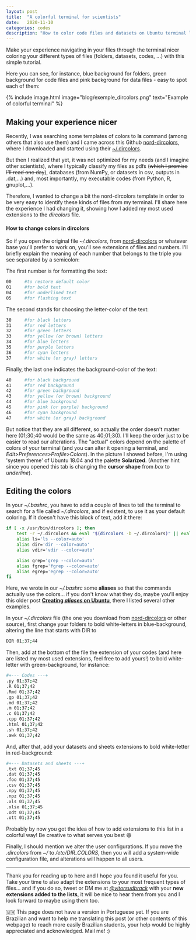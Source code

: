 ```yaml
---
layout: post
title:  "A colorful terminal for scientists"
date:   2020-11-10
categories: codes
description: "How to color code files and datasets on Ubuntu terminal listing."
---
```


Make your experience navigating in your files through the terminal nicer coloring your different types of files (folders, datasets, codes, ...) with this simple tutorial. 

Here you can see, for instance, blue background for folders, green background for code files and pink background for data files - easy to spot each of them:

{% include image.html image="blog/exemple_dircolors.png" text="Example of colorful terminal" %}

## Making your experience nicer

Recently, I was searching some templates of colors to **ls** command (among others that also use them) and I came across this Github [nord-dircolors](https://github.com/arcticicestudio/nord-dircolors), where I downloaded and started using their [~/.dircolors](https://github.com/arcticicestudio/nord-dircolors/blob/develop/src/dir_colors). 

But then I realized that yet, it was not optimized for my needs (and I imagine other scientists), where I typically classify my files as pdfs (~~which I promise I'll read one day~~), databases (from NumPy, or datasets in csv, outputs  in .dat,...) and, most importantly, my executable codes (from Python, R, gnuplot,...). 

Therefore, I wanted to change a bit the nord-dircolors template in order to be very easy to identify these kinds of files from my terminal. I'll share here the experience I had changing it, showing how I added my most used extensions to the *dircolors* file.

#### How to change colors in dircolors

So if you open the original file *~/.dircolors*, from [nord-dircolors](https://github.com/arcticicestudio/nord-dircolors/blob/develop/src/dir_colors) or whatever base you'll prefer to work on, you'll see extensions of files and numbers. I'll briefly explain the meaning of each number that belongs to the triple you see separated by a semicolon:

The first number is for formatting the text:
```sh
00     #to restore default color
01     #for bold text
04     #for underlined text
05     #for flashing text
```

The second stands for choosing the letter-color of the text:
```sh
30     #for black letters
31     #for red letters
32     #for green letters
33     #for yellow (or brown) letters
34     #for blue letters
35     #for purple letters
36     #for cyan letters
37     #for white (or gray) letters
```

Finally, the last one indicates the background-color of the text:
```sh
40     #for black background
41     #for red background
42     #for green background
43     #for yellow (or brown) background
44     #for blue background
45     #for pink (or purple) background
46     #for cyan background
47     #for white (or gray) background
```

But notice that they are all different, so actually the order doesn't matter here (01;30;40 would be the same as 40;01;30). I'll keep the order just to be easier to read our alterations. The "actual" colors depend on the palette of colors of your terminal (and you can alter it opening a terminal, and *Edit>Preferences>Profile>Colors*). In the picture I showed before, I'm using 'system theme' of Ubuntu 18.04 and the palette **Solarized**. (Another hint since you opened this tab is changing the **cursor shape** from *box* to *underline*).

## Editing the colors

In your *~/.bashrc*, you have to add a couple of lines to tell the terminal to search for a file called *~/.dircolors*, and if existent, to use it as your default coloring. If it doesn't have this block of text, add it there:
```sh
if [ -x /usr/bin/dircolors ]; then
    test -r ~/.dircolors && eval "$(dircolors -b ~/.dircolors)" || eval "$(dircolors -b)"
    alias ls='ls --color=auto'
    alias dir='dir --color=auto'
    alias vdir='vdir --color=auto'

    alias grep='grep --color=auto'
    alias fgrep='fgrep --color=auto'
    alias egrep='egrep --color=auto'
fi
```

Here, we wrote in our *~/.bashrc* some **aliases** so that the commands actually use the colors... if you don't know what they do, maybe you'll enjoy this older post **[Creating *aliases* on Ubuntu](/page/update/tips_for_alias.html)**, there I listed several other examples. 


In your *~/.dircolors* file (the one you download from [nord-dircolors](https://github.com/arcticicestudio/nord-dircolors/blob/develop/src/dir_colors) or other source), first change your folders to bold white-letters in blue-background, altering the line that starts with DIR to

```sh
DIR 01;37;44
```

Then, add at the bottom of the file the extension of your codes (and here are listed my most used extensions, feel free to add yours!) to bold white-letter with green-background, for instance:
```sh
#+--- Codes ---+
.py 01;37;42
.R 01;37;42
.Rmd 01;37;42
.gp 01;37;42
.md 01;37;42
.m 01;37;42
.c 01;37;42
.cpp 01;37;42
.html 01;37;42
.sh 01;37;42
.awk 01;37;42
```

And, after that, add your datasets and sheets extensions to bold white-letter in red-background:

```sh
#+--- Datasets and sheets ---+
.txt 01;37;45
.dat 01;37;45
.foo 01;37;45
.csv 01;37;45
.npy 01;37;45
.npz 01;37;45
.xls 01;37;45
.xlsx 01;37;45
.odt 01;37;45
.ott 01;37;45
```

Probably by now you got the idea of how to add extensions to this list in a colorful way! Be creative to what serves you best :smile:

Finally, I should mention we alter the user configurations. If you move the *.dircolors* from *~/* to */etc/DIR_COLORS*, then you will add a system-wide configuration file, and alterations will happen to all users. 

*** 

Thank you for reading up to here and I hope you found it useful for you. Take your time to also adapt the extensions to your most frequent types of files... and if you do so, tweet or DM me at *[@vitorsudbrack](https://twitter.com/vitorsudbrack)* with your **new extensions added to the lists**, it will be nice to hear them from you and I look forward to maybe using them too.

:brazil: This page does not have a version in Portuguese yet. If you are Brazilian and want to help me translating this post (or other contents of this webpage) to reach more easily Brazilian students, your help would be highly appreciated and acknowledged. Mail me! :)
